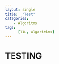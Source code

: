 ```yaml
---
layout: single
title:  "Test"
categories: 
    - Algoritms
tags: 
    - [TIL, Algorithms]
---
```



# TESTING
